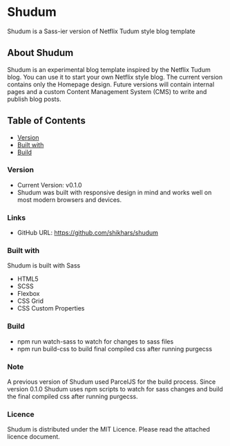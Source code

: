 # Shudum

Shudum is a Sass-ier version of Netflix Tudum style blog template


## About Shudum

Shudum is an experimental blog template inspired by the Netflix Tudum blog. You can use it to start your own Netflix style blog. The current version contains only the Homepage design. Future versions will contain internal pages and a custom Content Management System (CMS) to write and publish blog posts.

## Table of Contents

- [Version](#version)
- [Built with](#built-with)
- [Build](#build)


### Version

- Current Version: v0.1.0
- Shudum was built with responsive design in mind and works well on most modern browsers and devices.


### Links

- GitHub URL: https://github.com/shikhars/shudum


### Built with

Shudum is built with Sass

- HTML5
- SCSS
- Flexbox
- CSS Grid
- CSS Custom Properties


### Build

- npm run watch-sass to watch for changes to sass files
- npm run build-css to build final compiled css after running purgecss

### Note
A previous version of Shudum used ParcelJS for the build process. Since version 0.1.0 Shudum uses npm scripts to watch for sass changes and build the final compiled css after running purgecss.

### Licence

Shudum is distributed under the MIT Licence. Please read the attached licence document.